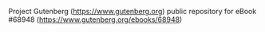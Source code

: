 Project Gutenberg (https://www.gutenberg.org) public repository for eBook #68948 (https://www.gutenberg.org/ebooks/68948)
